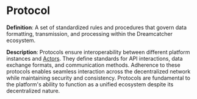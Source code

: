 # Protocol

**Definition**: A set of standardized rules and procedures that govern data formatting, transmission, and processing within the Dreamcatcher ecosystem.

**Description**: Protocols ensure interoperability between different platform instances and [Actors](#actor). They define standards for API interactions, data exchange formats, and communication methods. Adherence to these protocols enables seamless interaction across the decentralized network while maintaining security and consistency. Protocols are fundamental to the platform's ability to function as a unified ecosystem despite its decentralized nature. 